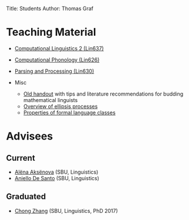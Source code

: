 Title: Students
Author: Thomas Graf

# Teaching Material

- [Computational Linguistics 2 (Lin637)](http://lin637.thomasgraf.net)

- [Computational Phonology (Lin626)](http://lin626.thomasgraf.net)

- [Parsing and Processing (Lin630)](http://lin630.thomasgraf.net)

- Misc
    - [Old handout](../doc/teaching/mathling1/handout1.pdf) with tips and literature recommendations for budding mathematical linguists
    - [Overview of ellipsis processes](../doc/other/ellipsis.pdf)
    - [Properties of formal language classes](../doc/other/fltable.pdf)


# Advisees

## Current

- [Alëna Aksënova](http://www.aaksenova.com/) (SBU, Linguistics)
- [Aniello De Santo](https://aniellodesanto.github.io/about/) (SBU, Linguistics)

## Graduated

- [Chong Zhang](https://www.linkedin.com/in/chong-zhang-85b95437) (SBU, Linguistics, PhD 2017)
